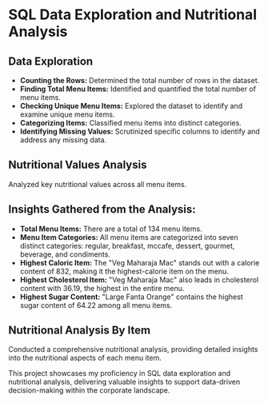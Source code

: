 # SQL Data Exploration and Nutritional Analysis

## Data Exploration

- **Counting the Rows:** Determined the total number of rows in the dataset.
- **Finding Total Menu Items:** Identified and quantified the total number of menu items.
- **Checking Unique Menu Items:** Explored the dataset to identify and examine unique menu items.
- **Categorizing Items:** Classified menu items into distinct categories.
- **Identifying Missing Values:** Scrutinized specific columns to identify and address any missing data.

## Nutritional Values Analysis

Analyzed key nutritional values across all menu items.

## Insights Gathered from the Analysis:

- **Total Menu Items:** There are a total of 134 menu items.
- **Menu Item Categories:** All menu items are categorized into seven distinct categories: regular, breakfast, mccafe, dessert, gourmet, beverage, and condiments.
- **Highest Caloric Item:** The "Veg Maharaja Mac" stands out with a calorie content of 832, making it the highest-calorie item on the menu.
- **Highest Cholesterol Item:** "Veg Maharaja Mac" also leads in cholesterol content with 36.19, the highest in the entire menu.
- **Highest Sugar Content:** "Large Fanta Orange" contains the highest sugar content of 64.22 among all menu items.

## Nutritional Analysis By Item

Conducted a comprehensive nutritional analysis, providing detailed insights into the nutritional aspects of each menu item.

This project showcases my proficiency in SQL data exploration and nutritional analysis, delivering valuable insights to support data-driven decision-making within the corporate landscape.
